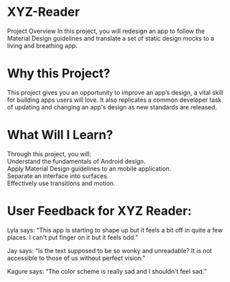 # XYZ-Reader

Project Overview  In this project, you will redesign an app to follow the Material Design guidelines and translate a set of static design mocks to a living and breathing app. 

# Why this Project?  
This project gives you an opportunity to improve an app’s design, a vital skill for building apps users will love. It also replicates a common developer task of updating and changing an app's design as new standards are released. 

# What Will I Learn?  
Through this project, you will:   
Understand the fundamentals of Android design.  
Apply Material Design guidelines to an mobile application.   
Separate an interface into surfaces.   
Effectively use transitions and motion. 

# User Feedback for XYZ Reader: 

Lyla says:  “This app is starting to shape up but it feels a bit off in quite a few places. I can't put finger on it but it feels odd.” 

Jay says:  “Is the text supposed to be so wonky and unreadable? It is not accessible to those of us without perfect vision."

Kagure says:  “The color scheme is really sad and I shouldn't feel sad.”
